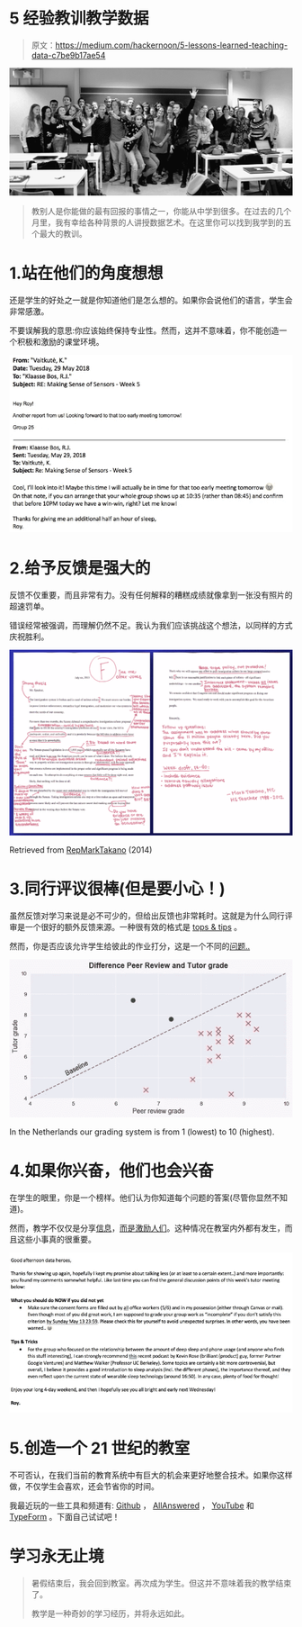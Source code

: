 # 5 经验教训教学数据

> 原文：<https://medium.com/hackernoon/5-lessons-learned-teaching-data-c7be9b17ae54>

![](img/a17950eb96abe2c3817b65e53251670f.png)

> 教别人是你能做的最有回报的事情之一，你能从中学到很多。在过去的几个月里，我有幸给各种背景的人讲授数据艺术。在这里你可以找到我学到的五个最大的教训。

# 1.站在他们的角度想想

还是学生的好处之一就是你知道他们是怎么想的。如果你会说他们的语言，学生会非常感激。

不要误解我的意思:你应该始终保持专业性。然而，这并不意味着，你不能创造一个积极和激励的课堂环境。

![](img/da63780bf5910ce27111277964a944ee.png)

# 2.给予反馈是强大的

反馈不仅重要，而且非常有力。没有任何解释的糟糕成绩就像拿到一张没有照片的超速罚单。

错误经常被强调，而理解仍然不足。我认为我们应该挑战这个想法，以同样的方式庆祝胜利。

![](img/548a8a9c6aa4f192fae37bdd2c7e37ce.png)

Retrieved from [RepMarkTakano](http://repmarktakano.tumblr.com/post/55171410836/a-draft-letter-by-republican-members-to-speaker) (2014)

# 3.同行评议很棒(但是要小心！)

虽然反馈对学习来说是必不可少的，但给出反馈也非常耗时。这就是为什么同行评审是一个很好的额外反馈来源。一种很有效的格式是 [tops & tips](https://the-outlier.typeform.com/to/SP5oEu) 。

然而，你是否应该允许学生给彼此的作业打分，这是一个不同的[问题..](https://hackernoon.com/tagged/question)

![](img/1085e08a8a14f69f4df448ff9e5a8b03.png)

In the Netherlands our grading system is from 1 (lowest) to 10 (highest).

# 4.如果你兴奋，他们也会兴奋

在学生的眼里，你是一个榜样。他们认为你知道每个问题的答案(尽管你显然不知道)。

然而，教学不仅仅是分享[信息](https://hackernoon.com/tagged/information)，[而是激励人们](/@tseelig/teaching-its-about-inspiration-not-information-1f64ddf019e7)。这种情况在教室内外都有发生，而且这些小事真的很重要。

![](img/cb93dedfc65a8d3039a8d13a405fa88c.png)

# 5.创造一个 21 世纪的教室

不可否认，在我们当前的教育系统中有巨大的机会来更好地整合技术。如果你这样做，不仅学生会喜欢，还会节省你的时间。

我最近玩的一些工具和频道有: [Github](https://github.com/RoyKlaasseBos/Data-Analytics-for-Engineers) ， [AllAnswered](https://www.allanswered.com/community/s/data-analytics-for-engineers/) ， [YouTube](https://www.youtube.com/playlist?list=PLmR-bBjxQyzdeDIRctDe6iU_cWq8NBP42) 和 [TypeForm](https://the-outlier.typeform.com/to/GnQF0X) 。下面自己试试吧！

# **学习永无止境**

> 暑假结束后，我会回到教室。再次成为学生。但这并不意味着我的教学结束了。
> 
> 教学是一种奇妙的学习经历，并将永远如此。